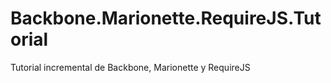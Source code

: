 Backbone.Marionette.RequireJS.Tutorial
======================================

Tutorial incremental de Backbone, Marionette y RequireJS
